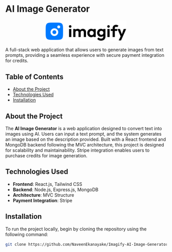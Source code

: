 

# AI Image Generator

<!-- Logo with a clickable link -->
<p align="center">
  <a href="https://github.com/NaveenEkanayake/Imagify-AI-Image-Generator-">
    <img src="https://github.com/NaveenEkanayake/Imagify-AI-Image-Generator-/blob/master/client/src/assets/images/logo.svg" alt="AI Image Generator Logo" width="50%">
  </a>
</p>

A full-stack web application that allows users to generate images from text prompts, providing a seamless experience with secure payment integration for credits.

## Table of Contents

- [About the Project](#about-the-project)
- [Technologies Used](#technologies-used)
- [Installation](#installation)

## About the Project

The **AI Image Generator** is a web application designed to convert text into images using AI. Users can input a text prompt, and the system generates an image based on the description provided. Built with a React frontend and MongoDB backend following the MVC architecture, this project is designed for scalability and maintainability. Stripe integration enables users to purchase credits for image generation.

## Technologies Used

- **Frontend**: React.js, Tailwind CSS
- **Backend**: Node.js, Express.js, MongoDB
- **Architecture**: MVC Structure
- **Payment Integration**: Stripe

## Installation

To run the project locally, begin by cloning the repository using the following command:

```bash
git clone https://github.com/NaveenEkanayake/Imagify-AI-Image-Generator-.git
